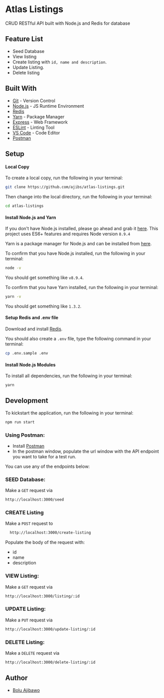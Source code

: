 # Atlas Listings
CRUD RESTful API built with Node.js and Redis for database

## Feature List
* Seed Database
* View listing
* Create listing with `id, name and description`.
* Update Listing.
* Delete listing


## Built With
- [Git](https://git-scm.com/) - Version Control
- [Node.js](https://nodejs.org/) - JS Runtime Environment
- [Redis](https://redis.io/download)
- [Yarn](https://yarnpkg.com) - Package Manager
- [Express](https://expressjs.com/en/starter/installing.html) - Web Framework
- [ESLint](https://eslint.org/) - Linting Tool
- [VS Code](https://code.visualstudio.com/) - Code Editor
- [Postman](https://chrome.google.com/webstore/detail/postman/fhbjgbiflinjbdggehcddcbncdddomop?hl=en)


## Setup
#### Local Copy
To create a local copy, run the following in your terminal:
```bash
git clone https://github.com/ajibs/atlas-listings.git
```
Then change into the local directory, run the following in your terminal:
```bash
cd atlas-listings
```

#### Install Node.js and Yarn
If you don't have Node.js installed, please go ahead and grab it [here](https://nodejs.org/). This project uses ES6+ features and requires Node version `8.9.4`

Yarn is a package manager for Node.js and can be installed from [here](https://yarnpkg.com/en/docs/install).

To confirm that you have Node.js installed, run the following in your terminal:
```bash
node -v
```
You should get something like `v8.9.4`.

To confirm that you have Yarn installed, run the following in your terminal:
```bash
yarn -v
```
You should get something like `1.3.2`.

#### Setup Redis and .env file
Download and install [Redis](https://redis.io/download). 

You should also create a `.env` file, type the following command in your terminal:
```bash
cp .env.sample .env
```

#### Install Node.js Modules
To install all dependencies, run the following in your terminal:
```bash
yarn
```

## Development
To kickstart the application, run the following in your terminal:
```bash
npm run start
```


### Using Postman:
 - Install [Postman](https://chrome.google.com/webstore/detail/postman/fhbjgbiflinjbdggehcddcbncdddomop?hl=en)
 - In the postman window, populate the url window with the API endpoint you want to take for a test run.

You can use any of the endpoints below:

### SEED Database:
Make a `GET` request via
  ```bash
  http://localhost:3000/seed
  ```

### CREATE Listing
Make a `POST` request to
```bash
  http://localhost:3000/create-listing
```
  Populate the body of the request with:
  - id
  - name
  - description

### VIEW Listing:
Make a `GET` request via
  ```bash
  http://localhost:3000/listing/:id
  ```

### UPDATE Listing:
Make a `PUT` request via
  ```bash
  http://localhost:3000/update-listing/:id
  ```

### DELETE Listing:
Make a `DELETE` request via
  ```bash
  http://localhost:3000/delete-listing/:id
  ```


## Author
* [Bolu Ajibawo](https://github.com/ajibs)
